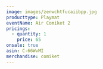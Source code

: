```yaml
---
image: images/zenwchtfucaiibpp.jpg
producttype: Playmat
eventName: Air Comiket 2
pricings:
  - quantity: 1
    price: 65
onsale: true
asin: C-66WvMI
merchandise: comiket
---
```

